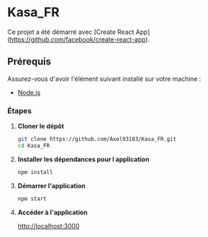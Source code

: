 # Kasa_FR

Ce projet a été démarré avec [Create React App] (https://github.com/facebook/create-react-app).

## Prérequis

Assurez-vous d'avoir l'élément suivant installé sur votre machine :

- [Node.js](https://nodejs.org/)

### Étapes

1. **Cloner le dépôt**

   ```bash
   git clone https://github.com/Axel93183/Kasa_FR.git
   cd Kasa_FR
   ```

2. **Installer les dépendances pour l application**

   ```bash
   npm install
   ```

3. **Démarrer l'application**

   ```bash
   npm start
   ```

4. **Accéder à l'application**

   [http://localhost:3000](http://localhost:3000)
